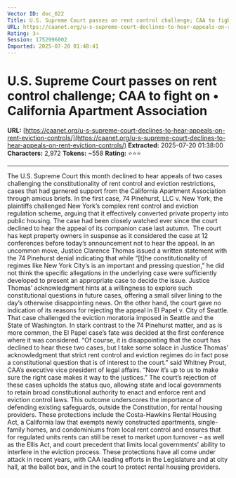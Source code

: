 ```yaml
---
Vector ID: doc_022
Title: U.S. Supreme Court passes on rent control challenge; CAA to fight on • California Apartment Association
URL: https://caanet.org/u-s-supreme-court-declines-to-hear-appeals-on-rent-eviction-controls/
Rating: 3⭐
Session: 1752996002
Imported: 2025-07-20 01:48:41
---
```


# U.S. Supreme Court passes on rent control challenge; CAA to fight on • California Apartment Association

**URL:** [https://caanet.org/u-s-supreme-court-declines-to-hear-appeals-on-rent-eviction-controls/](https://caanet.org/u-s-supreme-court-declines-to-hear-appeals-on-rent-eviction-controls/)
**Extracted:** 2025-07-20 01:38:00
**Characters:** 2,972
**Tokens:** ~558
**Rating:** ⭐⭐⭐

---


The U.S. Supreme Court this month declined to hear appeals of two cases challenging the constitutionality of rent control and eviction restrictions, cases that had garnered support from the California Apartment Association through amicus briefs.
In the first case, 74 Pinehurst, LLC v. New York, the plaintiffs challenged New York’s complex rent control and eviction regulation scheme, arguing that it effectively converted private property into public housing. The case had been closely watched ever since the court declined to hear the appeal of its companion case last autumn.  The court has kept property owners in suspense as it considered the case at 12 conferences before today’s announcement not to hear the appeal.
In an uncommon move, Justice Clarence Thomas issued a written statement with the 74 Pinehurst denial indicating that while “[t]he constitutionality of regimes like New York City’s is an important and pressing question,” he did not think the specific allegations in the underlying case were sufficiently developed to present an appropriate case to decide the issue. Justice Thomas’ acknowledgment hints at a willingness to explore such constitutional questions in future cases, offering a small silver lining to the day’s otherwise disappointing news.
On the other hand, the court gave no indication of its reasons for rejecting the appeal in El Papel v. City of Seattle. That case challenged the eviction moratoria imposed in Seattle and the State of Washington. In stark contrast to the 74 Pinehurst matter, and as is more common, the El Papel case’s fate was decided at the first conference where it was considered.
“Of course, it is disappointing that the court has declined to hear these two cases, but I take some solace in Justice Thomas’ acknowledgment that strict rent control and eviction regimes do in fact pose a constitutional question that is of interest to the court.” said Whitney Prout, CAA’s executive vice president of legal affairs. “Now it’s up to us to make sure the right case makes it way to the justices.”
The court’s rejection of these cases upholds the status quo, allowing state and local governments to retain broad constitutional authority to enact and enforce rent and eviction control laws. This outcome underscores the importance of defending existing safeguards, outside the Constitution, for rental housing providers. These protections include the Costa-Hawkins Rental Housing Act, a California law that exempts newly constructed apartments, single-family homes, and condominiums from local rent control and ensures that for regulated units rents can still be reset to market upon turnover – as well as the Ellis Act, and court precedent that limits local governments’ ability to interfere in the eviction process. These protections have all come under attack in recent years, with CAA leading efforts in the Legislature and at city hall, at the ballot box, and in the court to protect rental housing providers.

